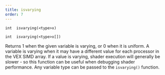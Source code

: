 ```yaml
---
title: isvarying
order: 7
---
```

`int  isvarying(<type>x)`

`int  isvarying(<type>x[])`

Returns 1 when the given variable is varying, or 0 when it is uniform. A
variable is varying when it may have a different value for each processor
in the VEX SIMD array. If a value is varying, shader execution will
generally be slower - so this function can be useful when debugging shader
performance. Any variable type can be passed to the `isvarying()` function.
